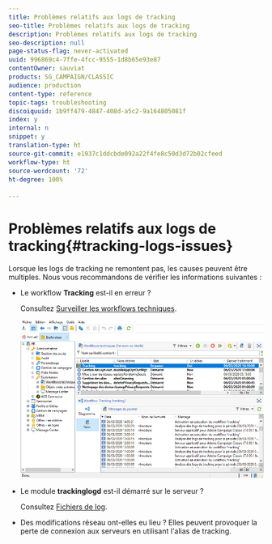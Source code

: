 ```yaml
---
title: Problèmes relatifs aux logs de tracking
seo-title: Problèmes relatifs aux logs de tracking
description: Problèmes relatifs aux logs de tracking
seo-description: null
page-status-flag: never-activated
uuid: 996869c4-7ffe-4fcc-9555-1d8b65e93e87
contentOwner: sauviat
products: SG_CAMPAIGN/CLASSIC
audience: production
content-type: reference
topic-tags: troubleshooting
discoiquuid: 1b9ff479-4847-408d-a5c2-9a164805081f
index: y
internal: n
snippet: y
translation-type: ht
source-git-commit: e1937c1ddcbde092a22f4fe8c50d3d72b02cfeed
workflow-type: ht
source-wordcount: '72'
ht-degree: 100%

---
```



# Problèmes relatifs aux logs de tracking{#tracking-logs-issues}

Lorsque les logs de tracking ne remontent pas, les causes peuvent être multiples. Nous vous recommandons de vérifier les informations suivantes :

* Le workflow **Tracking** est-il en erreur ?

   Consultez [Surveiller les workflows techniques](../../workflow/using/monitoring-technical-workflows.md).

   ![](assets/tracking_scheduled_task.png)

* Le module **trackinglogd** est-il démarré sur le serveur ?

   Consultez [Fichiers de log](../../production/using/log-files.md).

* Des modifications réseau ont-elles eu lieu ? Elles peuvent provoquer la perte de connexion aux serveurs en utilisant l&#39;alias de tracking.

